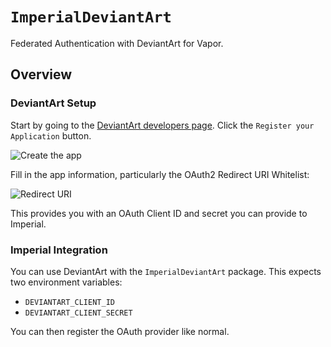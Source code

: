 # ``ImperialDeviantArt``

Federated Authentication with DeviantArt for Vapor.

## Overview

### DeviantArt Setup

Start by going to the [DeviantArt developers page](https://www.deviantart.com/developers/).
Click the `Register your Application` button.

![Create the app](create-application)

Fill in the app information, particularly the OAuth2 Redirect URI Whitelist:

![Redirect URI](callback-url)

This provides you with an OAuth Client ID and secret you can provide to Imperial.

### Imperial Integration

You can use DeviantArt with the `ImperialDeviantArt` package. This expects two environment variables:

* `DEVIANTART_CLIENT_ID`
* `DEVIANTART_CLIENT_SECRET`

You can then register the OAuth provider like normal.
